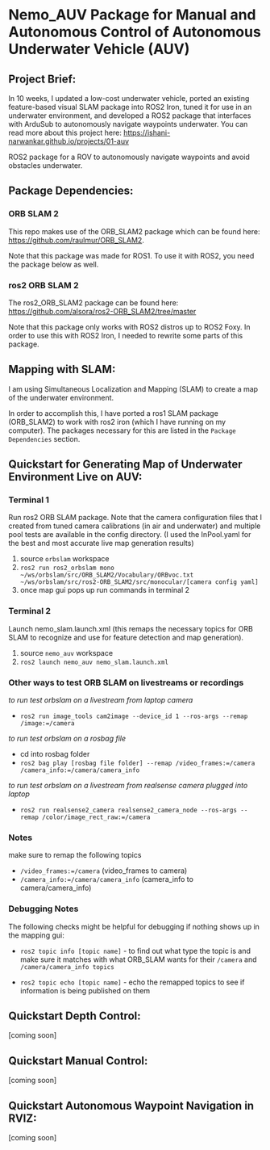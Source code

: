 # Nemo_AUV Package for Manual and Autonomous Control of Autonomous Underwater Vehicle (AUV)

## Project Brief:

In 10 weeks, I updated a low-cost underwater vehicle, ported an existing feature-based visual SLAM package into ROS2 Iron, tuned it for use in an underwater environment, and developed a ROS2 package that interfaces with ArduSub to autonomously navigate waypoints underwater. You can read more about this project here: https://ishani-narwankar.github.io/projects/01-auv

ROS2 package for a ROV to autonomously navigate waypoints and avoid obstacles underwater.

## Package Dependencies:
### ORB SLAM 2
This repo makes use of the ORB_SLAM2 package which can be found here: https://github.com/raulmur/ORB_SLAM2.

Note that this package was made for ROS1. To use it with ROS2, you need the package below as well.

### ros2 ORB SLAM 2
The ros2_ORB_SLAM2 package can be found here: https://github.com/alsora/ros2-ORB_SLAM2/tree/master

Note that this package only works with ROS2 distros up to ROS2 Foxy. In order to use this with ROS2 Iron, I needed to rewrite some parts of this package.

## Mapping with SLAM:
I am using Simultaneous Localization and Mapping (SLAM) to create a map of the underwater environment. 

In order to accomplish this, I have ported a ros1 SLAM package (ORB_SLAM2) to work with ros2 iron (which I have running on my computer). The packages necessary for this are listed in the `Package Dependencies` section.

## Quickstart for Generating Map of Underwater Environment Live on AUV:
### Terminal 1
Run ros2 ORB SLAM package. Note that the camera configuration files that I created from tuned camera calibrations (in air and underwater) and multiple pool tests are available in the config directory. (I used the InPool.yaml for the best and most accurate live map generation results)
1. source `orbslam` workspace
2. ```ros2 run ros2_orbslam mono ~/ws/orbslam/src/ORB_SLAM2/Vocabulary/ORBvoc.txt ~/ws/orbslam/src/ros2-ORB_SLAM2/src/monocular/[camera config yaml]```
3. once map gui pops up run commands in terminal 2

### Terminal 2
Launch nemo_slam.launch.xml (this remaps the necessary topics for ORB SLAM to recognize and use for feature detection and map generation).
1. source `nemo_auv` workspace
2. ```ros2 launch nemo_auv nemo_slam.launch.xml ```

### Other ways to test ORB SLAM on livestreams or recordings
*to run test orbslam on a livestream from laptop camera*

- ```ros2 run image_tools cam2image --device_id 1 --ros-args --remap /image:=/camera```

*to run test orbslam on a rosbag file*

- cd into rosbag folder
- ```ros2 bag play [rosbag file folder] --remap /video_frames:=/camera /camera_info:=/camera/camera_info```

*to run test orbslam on a livestream from realsense camera plugged into laptop*
- `ros2 run realsense2_camera realsense2_camera_node --ros-args --remap /color/image_rect_raw:=/camera`

### Notes
make sure to remap the following topics

- ```/video_frames:=/camera``` (video_frames to camera)
- ```/camera_info:=/camera/camera_info``` (camera_info to camera/camera_info)

### Debugging Notes
The following checks might be helpful for debugging if nothing shows up in the mapping gui:

- `ros2 topic info [topic name]` - to find out what type the topic is and make sure it matches with what ORB_SLAM wants for their `/camera` and `/camera/camera_info topics`

- `ros2 topic echo [topic name]` - echo the remapped topics to see if information is being published on them

## Quickstart Depth Control:
[coming soon]

## Quickstart Manual Control:
[coming soon]

## Quickstart Autonomous Waypoint Navigation in RVIZ:
[coming soon]
